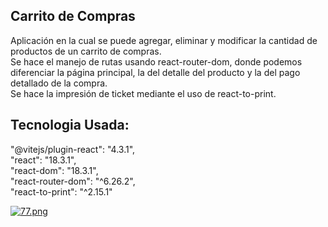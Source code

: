 ## Carrito de Compras
Aplicación en la cual se puede agregar, eliminar y modificar la cantidad de productos de un carrito de compras.
</br>
Se hace el manejo de rutas usando react-router-dom, donde podemos diferenciar la página principal, la del detalle del producto y la del pago detallado de la compra.
</br>
Se hace la impresión de ticket mediante el uso de react-to-print.

## Tecnologia Usada:
"@vitejs/plugin-react": "4.3.1",
</br>
"react": "18.3.1",
</br>
"react-dom": "18.3.1",
</br>
"react-router-dom": "^6.26.2",
</br>
"react-to-print": "^2.15.1"

[![77.png](https://i.postimg.cc/Z51fC1f1/77.png)](https://postimg.cc/TKJjsHv9)
